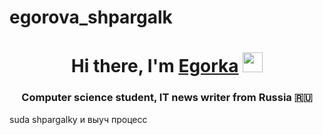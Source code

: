 # egorova_shpargalk
<h1 align="center">Hi there, I'm <a href="https://daniilshat.ru/" target="_blank">Egorka</a> 
<img src="https://github.com/blackcater/blackcater/raw/main/images/Hi.gif" height="32"/></h1>
<h3 align="center">Computer science student, IT news writer from Russia 🇷🇺</h3>
suda shpargalky и выуч процесс